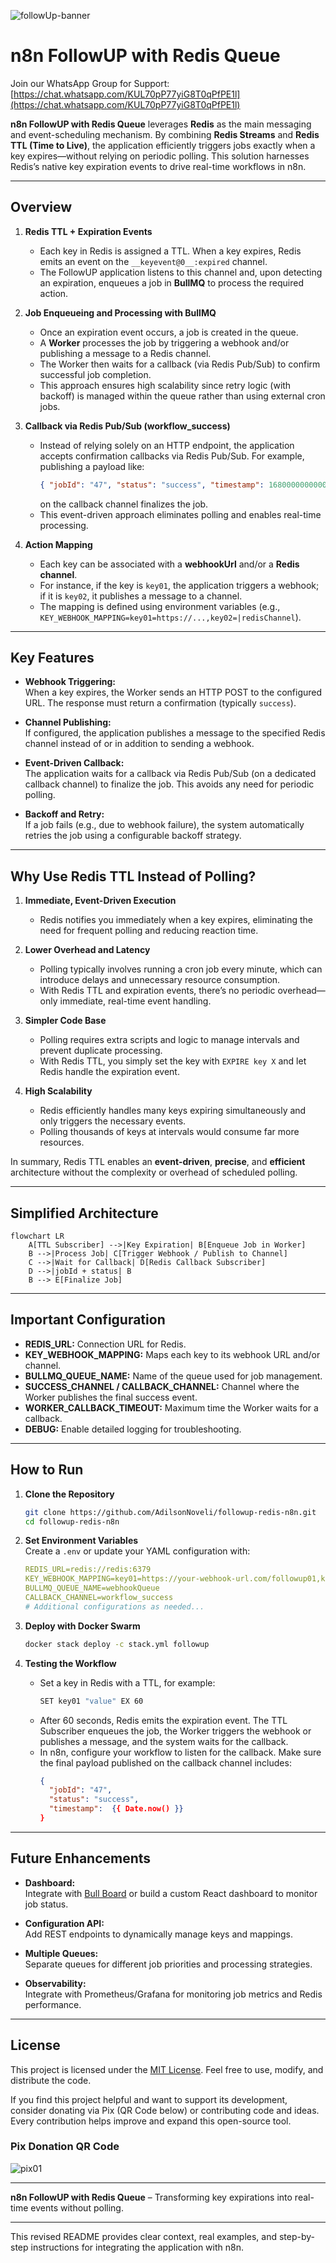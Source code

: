 ![followUp-banner](https://github.com/user-attachments/assets/fe5946d3-4fb1-40ef-9bae-81659a4846dd)

# n8n FollowUP with Redis Queue

Join our WhatsApp Group for Support: [https://chat.whatsapp.com/KUL70pP77yiG8T0qPfPE1l](https://chat.whatsapp.com/KUL70pP77yiG8T0qPfPE1l)

**n8n FollowUP with Redis Queue** leverages **Redis** as the main messaging and event-scheduling mechanism. By combining **Redis Streams** and **Redis TTL (Time to Live)**, the application efficiently triggers jobs exactly when a key expires—without relying on periodic polling. This solution harnesses Redis’s native key expiration events to drive real-time workflows in n8n.

---

## Overview

1. **Redis TTL + Expiration Events**  
   - Each key in Redis is assigned a TTL. When a key expires, Redis emits an event on the `__keyevent@0__:expired` channel.
   - The FollowUP application listens to this channel and, upon detecting an expiration, enqueues a job in **BullMQ** to process the required action.

2. **Job Enqueueing and Processing with BullMQ**  
   - Once an expiration event occurs, a job is created in the queue.
   - A **Worker** processes the job by triggering a webhook and/or publishing a message to a Redis channel.
   - The Worker then waits for a callback (via Redis Pub/Sub) to confirm successful job completion.
   - This approach ensures high scalability since retry logic (with backoff) is managed within the queue rather than using external cron jobs.

3. **Callback via Redis Pub/Sub (workflow_success)**  
   - Instead of relying solely on an HTTP endpoint, the application accepts confirmation callbacks via Redis Pub/Sub. For example, publishing a payload like:
     ```json
     { "jobId": "47", "status": "success", "timestamp": 1680000000000 }
     ```
     on the callback channel finalizes the job.
   - This event-driven approach eliminates polling and enables real-time processing.

4. **Action Mapping**  
   - Each key can be associated with a **webhookUrl** and/or a **Redis channel**.
   - For instance, if the key is `key01`, the application triggers a webhook; if it is `key02`, it publishes a message to a channel.
   - The mapping is defined using environment variables (e.g., `KEY_WEBHOOK_MAPPING=key01=https://...,key02=|redisChannel`).

---

## Key Features

- **Webhook Triggering:**  
  When a key expires, the Worker sends an HTTP POST to the configured URL. The response must return a confirmation (typically `success`).

- **Channel Publishing:**  
  If configured, the application publishes a message to the specified Redis channel instead of or in addition to sending a webhook.

- **Event-Driven Callback:**  
  The application waits for a callback via Redis Pub/Sub (on a dedicated callback channel) to finalize the job. This avoids any need for periodic polling.

- **Backoff and Retry:**  
  If a job fails (e.g., due to webhook failure), the system automatically retries the job using a configurable backoff strategy.

---

## Why Use Redis TTL Instead of Polling?

1. **Immediate, Event-Driven Execution**  
   - Redis notifies you immediately when a key expires, eliminating the need for frequent polling and reducing reaction time.

2. **Lower Overhead and Latency**  
   - Polling typically involves running a cron job every minute, which can introduce delays and unnecessary resource consumption.
   - With Redis TTL and expiration events, there’s no periodic overhead—only immediate, real-time event handling.

3. **Simpler Code Base**  
   - Polling requires extra scripts and logic to manage intervals and prevent duplicate processing.
   - With Redis TTL, you simply set the key with `EXPIRE key X` and let Redis handle the expiration event.

4. **High Scalability**  
   - Redis efficiently handles many keys expiring simultaneously and only triggers the necessary events.
   - Polling thousands of keys at intervals would consume far more resources.

In summary, Redis TTL enables an **event-driven**, **precise**, and **efficient** architecture without the complexity or overhead of scheduled polling.

---

## Simplified Architecture

```mermaid
flowchart LR
    A[TTL Subscriber] -->|Key Expiration| B[Enqueue Job in Worker]
    B -->|Process Job| C[Trigger Webhook / Publish to Channel]
    C -->|Wait for Callback| D[Redis Callback Subscriber]
    D -->|jobId + status| B
    B --> E[Finalize Job]
```

---

## Important Configuration

- **REDIS_URL:** Connection URL for Redis.
- **KEY_WEBHOOK_MAPPING:** Maps each key to its webhook URL and/or channel.
- **BULLMQ_QUEUE_NAME:** Name of the queue used for job management.
- **SUCCESS_CHANNEL / CALLBACK_CHANNEL:** Channel where the Worker publishes the final success event.
- **WORKER_CALLBACK_TIMEOUT:** Maximum time the Worker waits for a callback.
- **DEBUG:** Enable detailed logging for troubleshooting.

---

## How to Run

1. **Clone the Repository**  
   ```bash
   git clone https://github.com/AdilsonNoveli/followup-redis-n8n.git
   cd followup-redis-n8n
   ```

2. **Set Environment Variables**  
   Create a `.env` or update your YAML configuration with:
   ```yaml
   REDIS_URL=redis://redis:6379
   KEY_WEBHOOK_MAPPING=key01=https://your-webhook-url.com/followup01,key02=|yourChannel
   BULLMQ_QUEUE_NAME=webhookQueue
   CALLBACK_CHANNEL=workflow_success
   # Additional configurations as needed...
   ```

3. **Deploy with Docker Swarm**  
   ```bash
   docker stack deploy -c stack.yml followup
   ```

4. **Testing the Workflow**  
   - Set a key in Redis with a TTL, for example:  
     ```bash
     SET key01 "value" EX 60
     ```
   - After 60 seconds, Redis emits the expiration event. The TTL Subscriber enqueues the job, the Worker triggers the webhook or publishes a message, and the system waits for the callback.
   - In n8n, configure your workflow to listen for the callback. Make sure the final payload published on the callback channel includes:
     ```json
     {
       "jobId": "47",
       "status": "success",
       "timestamp":  {{ Date.now() }}
     }
     ```

---

## Future Enhancements

- **Dashboard:**  
  Integrate with [Bull Board](https://github.com/felixmosh/bull-board) or build a custom React dashboard to monitor job status.

- **Configuration API:**  
  Add REST endpoints to dynamically manage keys and mappings.

- **Multiple Queues:**  
  Separate queues for different job priorities and processing strategies.

- **Observability:**  
  Integrate with Prometheus/Grafana for monitoring job metrics and Redis performance.

---

## License

This project is licensed under the [MIT License](LICENSE). Feel free to use, modify, and distribute the code.

If you find this project helpful and want to support its development, consider donating via Pix (QR Code below) or contributing code and ideas. Every contribution helps improve and expand this open-source tool.

### Pix Donation QR Code
![pix01](https://github.com/user-attachments/assets/70614db8-8ba1-46b0-9b22-66271e9abdb0)

---

**n8n FollowUP with Redis Queue** – Transforming key expirations into real-time events without polling.

---

This revised README provides clear context, real examples, and step-by-step instructions for integrating the application with n8n.
